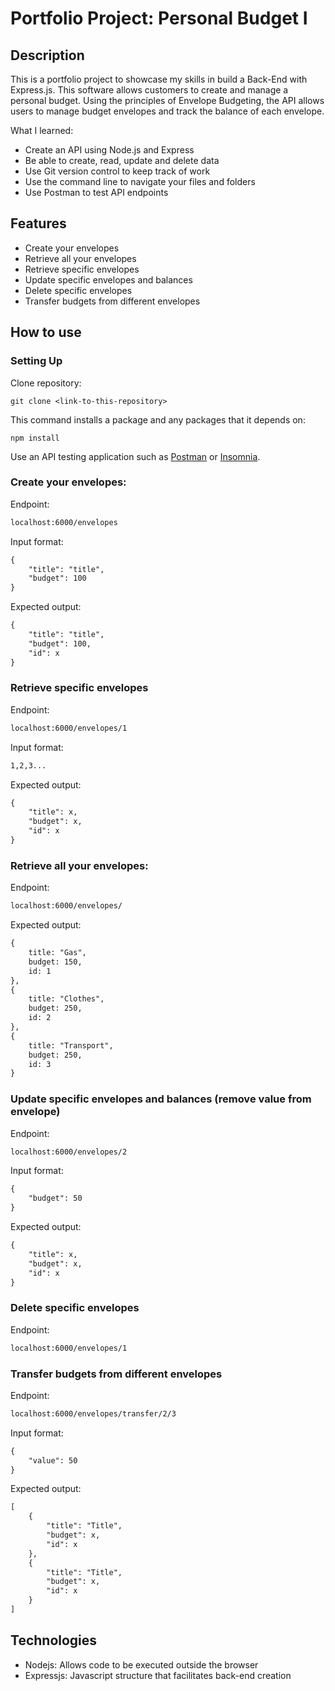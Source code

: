 # Portfolio Project: Personal Budget I

## Description

This is a portfolio project to showcase my skills in build a Back-End with Express.js. This software allows customers to create and manage a personal budget. Using the principles of Envelope Budgeting, the API allows users to manage budget envelopes and track the balance of each envelope.

What I learned:

- Create an API using Node.js and Express
- Be able to create, read, update and delete data
- Use Git version control to keep track of work
- Use the command line to navigate your files and folders
- Use Postman to test API endpoints

## Features

- Create your envelopes
- Retrieve all your envelopes
- Retrieve specific envelopes
- Update specific envelopes and balances
- Delete specific envelopes
- Transfer budgets from different envelopes

## How to use

### Setting Up

Clone repository:

```shell
git clone <link-to-this-repository>
```

This command installs a package and any packages that it depends on:

```shell
npm install
```

Use an API testing application such as [Postman](https://www.postman.com/) or [Insomnia](https://insomnia.rest/download).

### Create your envelopes: 

Endpoint:

```txt
localhost:6000/envelopes
```

Input format:

```txt
{
    "title": "title",
    "budget": 100
}
```

Expected output:

```txt
{
    "title": "title",
    "budget": 100,
    "id": x
}
```

### Retrieve specific envelopes 

Endpoint:

```txt
localhost:6000/envelopes/1
```

Input format:

```txt
1,2,3...
```

Expected output:

```txt
{
    "title": x,
    "budget": x,
    "id": x
}
```

### Retrieve all your envelopes: 

Endpoint:

```txt
localhost:6000/envelopes/
```

Expected output:

```txt
{
    title: "Gas",
    budget: 150,
    id: 1
},
{
    title: "Clothes",
    budget: 250,
    id: 2
},
{
    title: "Transport",
    budget: 250,
    id: 3
}
```

### Update specific envelopes and balances (remove value from envelope)

Endpoint:

```txt
localhost:6000/envelopes/2
```

Input format:

```txt
{
    "budget": 50
}
```

Expected output:

```txt
{
    "title": x,
    "budget": x,
    "id": x
}
```

### Delete specific envelopes 

Endpoint:

```txt
localhost:6000/envelopes/1
```

### Transfer budgets from different envelopes 

Endpoint:

```txt
localhost:6000/envelopes/transfer/2/3
```

Input format:

```txt
{
    "value": 50
}
```

Expected output:

```txt
[
    {
        "title": "Title",
        "budget": x,
        "id": x
    },
    {
        "title": "Title",
        "budget": x,
        "id": x
    }
]
```

## Technologies

- Nodejs: Allows code to be executed outside the browser
- Expressjs: Javascript structure that facilitates back-end creation
